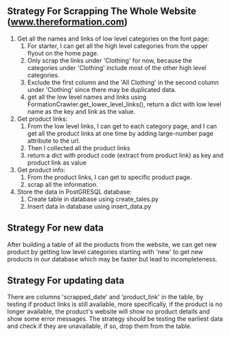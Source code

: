 ## Strategy For Scrapping The Whole Website (www.thereformation.com)
1. Get all the names and links of low level categories on the font page:
   1. For starter, I can get all the high level categories from the upper flyout on the home page.
   2. Only scrap the links under 'Clothing' for now, because the categories under 'Clothing' include most of the other high level categories.
   3. Exclude the first column and the 'All Clothing' in the second column under 'Clothing' since there may be duplicated data.
   4. get all the low level names and links using FormationCrawler.get_lower_level_links(), return a dict with low level name as the key and link as the value.
2. Get product links:
   1. From the low level links, I can get to each category page, and I can get all the product links at one time by adding large-number page attribute to the url. 
   2. Then I collected all the product links
   3. return a dict with product code (extract from product link) as key and product link as value
3. Get product info:
   1. From the product links, I can get to specific product page.
   2. scrap all the information.
4. Store the data in PostGRESQL database:
   1. Create table in database using create_tales.py
   2. Insert data in database using insert_data.py

## Strategy For new data
After building a table of all the products from the website, we can get new product by getting low level categories starting with 'new' to get new products in our database which may be faster but lead to incompleteness.

## Strategy For updating data
There are columns 'scrapped_date' and 'product_link' in the table, by testing if product links is still available, more specifically, if the product is no longer available, the product's website will show no product details and show some error messages.
The strategy should be testing the earliest data and check if they are unavailable, if so, drop them from the table.
